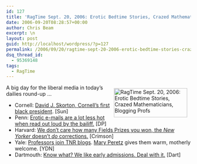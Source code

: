 ```yaml
---
id: 127
title: 'RagTime Sept. 20, 2006: Erotic Bedtime Stories, Crazed Mathematicians, Blogging Profs'
date: 2006-09-20T08:28:57+00:00
author: Chris Beam
excerpt: \n
layout: post
guid: http://localhost/wordpress/?p=127
permalink: /2006/09/20/ragtime-sept-20-2006-erotic-bedtime-stories-crazed-mathematicians-blogging-profs/
dsq_thread_id:
  - 95369148
tags:
  - RagTime
---
```

[<img width="200" vspace="10" hspace="10" height="80" border="0" align="right" src="http://www.ivygateblog.com/wp-content/uploads/2006/09/ragtime.jpg" alt="RagTime Sept. 20, 2006: Erotic Bedtime Stories, Crazed Mathematicians, Blogging Profs" />](http://www.ivygateblog.com/tags/ragtime/)A big day for the liberal media in today&#8217;s dailies round-up &#8230;

  * Cornell: [David J. Skorton, Cornell&#8217;s first black president](http://cornellsun.com/node/18389). [Sun]
  * Penn: [Erotic e-mails are a lot less hot when read out loud by the bailiff.](http://media.www.dailypennsylvanian.com/media/storage/paper882/news/2006/09/20/News/Student.Murder.Trial.Defense.Presents.Bondars.Erotic.EMail-2286745.shtml?sourcedomain=www.dailypennsylvanian.com&MIIHost=media.collegepublisher.com) [DP]
  * Harvard: [We don&#8217;t care how many Fields Prizes you won, the _New Yorker_ doesn&#8217;t _do_ corrections.](http://www.thecrimson.com/article.aspx?ref=514355) [Crimson]
  * Yale: [Professors join TNR blogs](http://www.yaledailynews.com/Article.aspx?ArticleID=33268). [Mary Peretz](http://www.ivygateblog.com/2006/09/02138_to_world_were_wealthy.html) gives them warm, motherly welcome. [YDN]
  * Dartmouth: [Know what? We like early admissions. Deal with it.](http://www.thedartmouth.com/article.php?aid=2006092001040) [Dart]